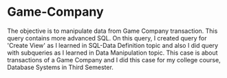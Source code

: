 # Game-Company

The objective is to manipulate data from Game Company transaction.
This query contains more advanced SQL.
On this query, I created query for 'Create View' as I learned in SQL-Data Definition topic 
and also I did query with subqueries as I learned in Data Manipulation topic.
This case is about transactions of a Game Company and I did this case for my college course, 
Database Systems in Third Semester.
